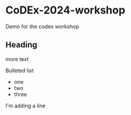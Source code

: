 # CoDEx-2024-workshop
Demo for the codex workshop

## Heading

more text

Bulleted list
* one
* two
* three

I'm adding a line
